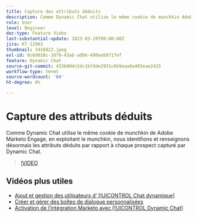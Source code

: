```yaml
---
title: Capture des attributs déduits
description: Comme Dynamic Chat utilise le même cookie de munchkin Adobe Marketo Engage, en exploitant le munchkin, nous identifions et renseignons désormais les attributs déduits par rapport à chaque piste capturée par l’intermédiaire du Dynamic Chat.
role: User
level: Beginner
doc-type: Feature Video
last-substantial-update: 2023-03-20T00:00:00Z
jira: KT-12963
thumbnail: 3416922.jpeg
exl-id: 0c6d016c-3d79-43ab-adb6-490aeb9717ef
feature: Dynamic Chat
source-git-commit: 433b00dc5dc1b7dde2931c6b9eaa8a403eae2415
workflow-type: tm+mt
source-wordcount: '84'
ht-degree: 0%

---
```


# Capture des attributs déduits

Comme Dynamic Chat utilise le même cookie de munchkin de Adobe Marketo Engage, en exploitant le munchkin, nous identifions et renseignons désormais les attributs déduits par rapport à chaque prospect capturé par Dynamic Chat.

>[!VIDEO](https://video.tv.adobe.com/v/3416922/?quality=12&learn=on)

## Vidéos plus utiles

* [Ajout et gestion des utilisateurs d’ [!UICONTROL Chat dynamique]](user-management.md)
* [Créer et gérer des boîtes de dialogue personnalisées](dialogue-management.md)
* [Activation de l’intégration Marketo avec [!UICONTROL Dynamic Chat]](marketo-integration.md)
